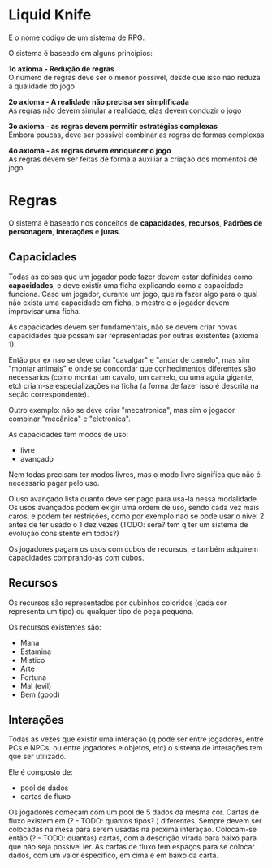 <h1>Liquid Knife</h1>

É o nome codigo de um sistema de RPG.

O sistema é baseado em alguns principios:

<b>1o axioma - Redução de regras</b><br/>
O número de regras deve ser o menor possivel, desde que isso não reduza a qualidade do jogo

<b>2o axioma - A realidade não precisa ser simplificada</b><br/>
As regras não devem simular a realidade, elas devem conduzir o jogo

<b>3o axioma - as regras devem permitir estratégias complexas</b><br/>
Embora poucas, deve ser possível combinar as regras de formas complexas

<b>4o axioma - as regras devem enriquecer o jogo</b><br/>
As regras devem ser feitas de forma a auxiliar a criação dos momentos de jogo.

<h1>Regras</h1>
O sistema é baseado nos conceitos de <b>capacidades</b>, <b>recursos</b>, <b>Padrões de personagem</b>, <b>interações</b> e <b>juras</b>.

<h2>Capacidades</h2>
Todas as coisas que um jogador pode fazer devem estar definidas como <b>capacidades</b>, e deve existir uma ficha explicando como a capacidade funciona. 
Caso um jogador, durante um jogo, queira fazer algo para o qual não exista uma capacidade em ficha, o mestre e o jogador devem improvisar uma ficha.

As capacidades devem ser fundamentais, não se devem criar novas capacidades que possam ser representadas por outras existentes (axioma 1).

Então por ex nao se deve criar "cavalgar" e "andar de camelo", mas sim "montar animais" e onde se concordar que conhecimentos diferentes são necessarios
(como montar um cavalo, um camelo, ou uma aguia gigante, etc) criam-se especializações na ficha (a forma de fazer isso é descrita na seção correspondente).

Outro exemplo: não se deve criar "mecatronica", mas sim o jogador combinar "mecânica" e "eletronica".

As capacidades tem modos de uso:
- livre
- avançado

Nem todas precisam ter modos livres, mas o modo livre significa que não é necessario pagar pelo uso.

O uso avançado lista quanto deve ser pago para usa-la nessa modalidade. Os usos avançados podem exigir uma ordem de uso, sendo cada vez mais caros, e podem
ter restrições, como por exemplo nao se pode usar o nivel 2 antes de ter usado o 1 dez vezes (TODO: sera? tem q ter um sistema de evolução consistente em todos?)

Os jogadores pagam os usos com cubos de recursos, e também adquirem capacidades comprando-as com cubos.

<h2>Recursos</h2>
Os recursos são representados por cubinhos coloridos (cada cor representa um tipo) ou qualquer tipo de peça pequena.

Os recursos existentes são:
- Mana
- Estamina
- Mistico
- Arte
- Fortuna
- Mal (evil)
- Bem (good)

<h2>Interações</h2>

Todas as vezes que existir uma interação (q pode ser entre jogadores, entre PCs e NPCs, ou entre jogadores e objetos, etc) o sistema de interações tem que ser
utilizado.

Ele é composto de:
- pool de dados
- cartas de fluxo

Os jogadores começam com um pool de 5 dados da mesma cor. 
Cartas de fluxo existem em (? - TODO: quantos tipos? ) diferentes. Sempre devem ser colocadas na mesa para serem usadas na proxima interação.
Colocam-se então (? - TODO: quantas) cartas, com a descrição virada para baixo para que não seja possivel ler.
As cartas de fluxo tem espaços para se colocar dados, com um valor especifico, em cima e em baixo da carta.
